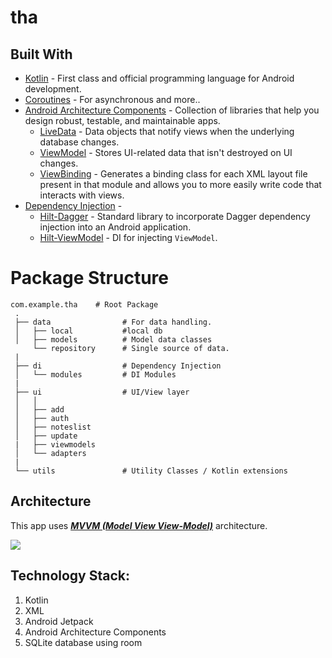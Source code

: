 # tha


## Built With
- [Kotlin](https://kotlinlang.org/) - First class and official programming language for Android development.
- [Coroutines](https://kotlinlang.org/docs/reference/coroutines-overview.html) - For asynchronous and more..
- [Android Architecture Components](https://developer.android.com/topic/libraries/architecture) - Collection of libraries that help you design robust, testable, and maintainable apps.
  - [LiveData](https://developer.android.com/topic/libraries/architecture/livedata) - Data objects that notify views when the underlying database changes.
  - [ViewModel](https://developer.android.com/topic/libraries/architecture/viewmodel) - Stores UI-related data that isn't destroyed on UI changes.
  - [ViewBinding](https://developer.android.com/topic/libraries/view-binding) - Generates a binding class for each XML layout file present in that module and allows you to more easily write code that interacts with views.
- [Dependency Injection](https://developer.android.com/training/dependency-injection) -
  - [Hilt-Dagger](https://dagger.dev/hilt/) - Standard library to incorporate Dagger dependency injection into an Android application.
  - [Hilt-ViewModel](https://developer.android.com/training/dependency-injection/hilt-jetpack) - DI for injecting `ViewModel`.

 # Package Structure

    com.example.tha    # Root Package
     .
     ├── data                # For data handling.
     │   ├── local           #local db
     │   ├── models          # Model data classes 
         └── repository      # Single source of data.
     |
     ├── di                  # Dependency Injection             
     │   └── modules         # DI Modules
     |
     ├── ui                  # UI/View layer
     │   │
     │   ├── add
     │   ├── auth
     │   ├── noteslist
     │   ├── update     
     |   ├── viewmodels        
     │   └── adapters        
     |
     └── utils               # Utility Classes / Kotlin extensions


 ## Architecture
 This app uses [***MVVM (Model View View-Model)***](https://developer.android.com/jetpack/docs/guide#recommended-app-arch) architecture.

 ![](https://developer.android.com/topic/libraries/architecture/images/final-architecture.png)

## Technology Stack:
  1) Kotlin
  2) XML
  3) Android Jetpack
  4) Android Architecture Components
  5) SQLite database using room
